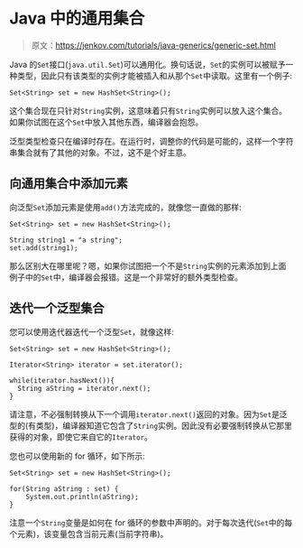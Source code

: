# Java 中的通用集合

> 原文：<https://jenkov.com/tutorials/java-generics/generic-set.html>

Java 的`Set`接口(`java.util.Set`)可以通用化。换句话说，`Set`的实例可以被赋予一种类型，因此只有该类型的实例才能被插入和从那个`Set`中读取。这里有一个例子:

```
Set<String> set = new HashSet<String>();

```

这个集合现在只针对`String`实例，这意味着只有`String`实例可以放入这个集合。如果你试图在这个`Set`中放入其他东西，编译器会抱怨。

泛型类型检查只在编译时存在。在运行时，调整你的代码是可能的，这样一个字符串集合就有了其他的对象。不过，这不是个好主意。

## 向通用集合中添加元素

向泛型`Set`添加元素是使用`add()`方法完成的，就像您一直做的那样:

```
Set<String> set = new HashSet<String>();

String string1 = "a string";
set.add(string1);

```

那么区别大在哪里呢？嗯，如果你试图把一个不是`String`实例的元素添加到上面例子中的`Set`中，编译器会报错。这是一个非常好的额外类型检查。

## 迭代一个泛型集合

您可以使用迭代器迭代一个泛型`Set`，就像这样:

```
Set<String> set = new HashSet<String>();

Iterator<String> iterator = set.iterator();

while(iterator.hasNext()){
  String aString = iterator.next();
}

```

请注意，不必强制转换从下一个调用`iterator.next()`返回的对象。因为`Set`是泛型的(有类型)，编译器知道它包含了`String`实例。因此没有必要强制转换从它那里获得的对象，即使它来自它的`Iterator`。

您也可以使用新的 for 循环，如下所示:

```
Set<String> set = new HashSet<String>();

for(String aString : set) {
    System.out.println(aString);
}

```

注意一个`String`变量是如何在 for 循环的参数中声明的。对于每次迭代(`Set`中的每个元素)，该变量包含当前元素(当前字符串)。